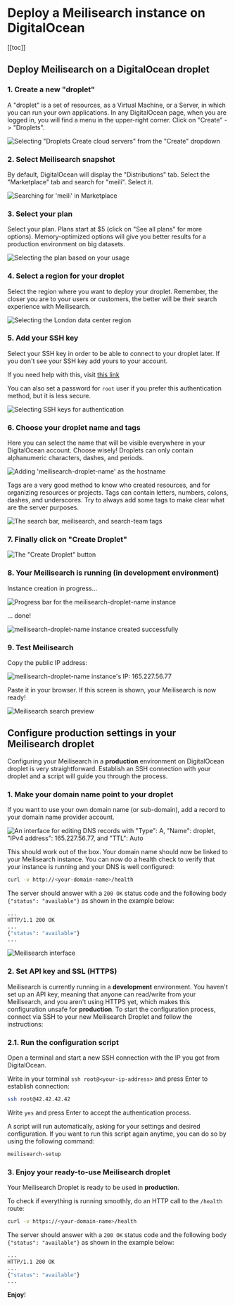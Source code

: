 # Deploy a Meilisearch instance on DigitalOcean

[[toc]]

## Deploy Meilisearch on a DigitalOcean droplet

### 1. Create a new "droplet"

A "droplet" is a set of resources, as a Virtual Machine, or a Server, in which you can run your own applications.
In any DigitalOcean page, when you are logged in, you will find a menu in the upper-right corner. Click on "Create" -> "Droplets".

![Selecting "Droplets Create cloud servers" from the "Create" dropdown](/digitalocean/01.create.png)

### 2. Select Meilisearch snapshot

By default, DigitalOcean will display the "Distributions" tab. Select the "Marketplace" tab and search for "meili". Select it.

![Searching for 'meili' in Marketplace](/digitalocean/02.marketplace.png)

### 3. Select your plan

Select your plan. Plans start at $5 (click on "See all plans" for more options). Memory-optimized options will give you better results for a production environment on big datasets.

![Selecting the plan based on your usage](/digitalocean/03.select-plan.png)

### 4. Select a region for your droplet

Select the region where you want to deploy your droplet. Remember, the closer you are to your users or customers, the better will be their search experience with Meilisearch.

![Selecting the London data center region](/digitalocean/04.select-region.png)

### 5. Add your SSH key

Select your SSH key in order to be able to connect to your droplet later. If you don't see your SSH key add yours to your account.

If you need help with this, visit [this link](https://www.digitalocean.com/docs/droplets/how-to/add-ssh-keys/to-account/)

You can also set a password for `root` user if you prefer this authentication method, but it is less secure.

![Selecting SSH keys for authentication](/digitalocean/05.add-ssh-key.png)

### 6. Choose your droplet name and tags

Here you can select the name that will be visible everywhere in your DigitalOcean account. Choose wisely! Droplets can only contain alphanumeric characters, dashes, and periods.

![Adding 'meilisearch-droplet-name' as the hostname](/digitalocean/06.droplet-name.png)

Tags are a very good method to know who created resources, and for organizing resources or projects. Tags can contain letters, numbers, colons, dashes, and underscores. Try to always add some tags to make clear what are the server purposes.

![The search bar, meilisearch, and search-team tags](/digitalocean/06.add-tags.png)

### 7. Finally click on "Create Droplet"

![The "Create Droplet" button](/digitalocean/07.create-droplet.png)

### 8. Your Meilisearch is running (in **development** environment)

Instance creation in progress...

![Progress bar for the meilisearch-droplet-name instance](/digitalocean/08.creating.png)

... done!

![meilisearch-droplet-name instance created successfully](/digitalocean/08.created-ip.png)

### 9. Test Meilisearch

Copy the public IP address:

![meilisearch-droplet-name instance's IP: 165.227.56.77](/digitalocean/09.copy-ip.png)

Paste it in your browser. If this screen is shown, your Meilisearch is now ready!

![Meilisearch search preview](/digitalocean/09.test-meili.png)

## Configure production settings in your Meilisearch droplet

Configuring your Meilisearch in a **production** environment on DigitalOcean droplet is very straightforward. Establish an SSH connection with your droplet and a script will guide you through the process.

### 1. Make your domain name point to your droplet

If you want to use your own domain name (or sub-domain), add a record to your domain name provider account.

![An interface for editing DNS records with "Type": A, "Name": droplet, "IPv4 address": 165.227.56.77, and "TTL": Auto](/digitalocean/11.domain-a-record.png)

This should work out of the box. Your domain name should now be linked to your Meilisearch instance. You can now do a health check to verify that your instance is running and your DNS is well configured:

```bash
curl -v http://<your-domain-name>/health
```

The server should answer with a `200 OK` status code and the following body `{"status": "available"}` as shown in the example below:

```bash
...
HTTP/1.1 200 OK
...
{"status": "available"}
...
```

![Meilisearch interface](/digitalocean/11.working-domain.png)

### 2. Set API key and SSL (HTTPS)

Meilisearch is currently running in a **development** environment. You haven't set up an API key, meaning that anyone can read/write from your Meilisearch, and you aren't using HTTPS yet, which makes this configuration unsafe for **production**.
To start the configuration process, connect via SSH to your new Meilisearch Droplet and follow the instructions:

### 2.1. Run the configuration script

Open a terminal and start a new SSH connection with the IP you got from DigitalOcean.

Write in your terminal `ssh root@<your-ip-address>` and press Enter to establish connection:

```bash
ssh root@42.42.42.42
```

Write `yes` and press Enter to accept the authentication process.

A script will run automatically, asking for your settings and desired configuration. If you want to run this script again anytime, you can do so by using the following command:

```bash
meilisearch-setup
```

### 3. Enjoy your ready-to-use Meilisearch droplet

Your Meilisearch Droplet is ready to be used in **production**.

To check if everything is running smoothly, do an HTTP call to the `/health` route:

```bash
curl -v https://<your-domain-name>/health
```

The server should answer with a `200 OK` status code and the following body `{"status": "available"}` as shown in the example below:

```bash
...
HTTP/1.1 200 OK
...
{"status": "available"}
...
```

**Enjoy**!
